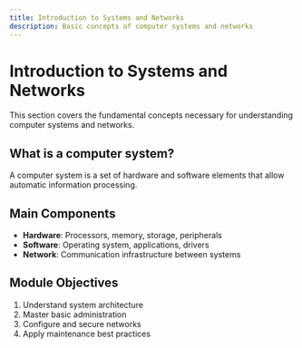 ```yaml
---
title: Introduction to Systems and Networks
description: Basic concepts of computer systems and networks
---
```


# Introduction to Systems and Networks

This section covers the fundamental concepts necessary for understanding computer systems and networks.

## What is a computer system?

A computer system is a set of hardware and software elements that allow automatic information processing.

## Main Components

- **Hardware**: Processors, memory, storage, peripherals
- **Software**: Operating system, applications, drivers
- **Network**: Communication infrastructure between systems

## Module Objectives

1. Understand system architecture
2. Master basic administration
3. Configure and secure networks
4. Apply maintenance best practices